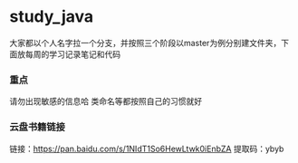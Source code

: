 # study_java
大家都以个人名字拉一个分支，并按照三个阶段以master为例分别建文件夹，下面放每周的学习记录笔记和代码
### 重点 
请勿出现敏感的信息哈 类命名等都按照自己的习惯就好
### 云盘书籍链接
链接：https://pan.baidu.com/s/1NIdT1So6HewLtwk0iEnbZA 
提取码：ybyb 


